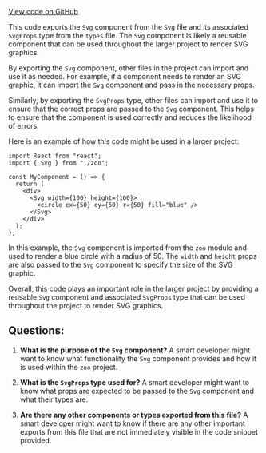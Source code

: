 [View code on GitHub](zoo-labs/zoo/blob/master/core/src/components/Svg/index.tsx)

This code exports the `Svg` component from the `Svg` file and its associated `SvgProps` type from the `types` file. The `Svg` component is likely a reusable component that can be used throughout the larger project to render SVG graphics. 

By exporting the `Svg` component, other files in the project can import and use it as needed. For example, if a component needs to render an SVG graphic, it can import the `Svg` component and pass in the necessary props. 

Similarly, by exporting the `SvgProps` type, other files can import and use it to ensure that the correct props are passed to the `Svg` component. This helps to ensure that the component is used correctly and reduces the likelihood of errors. 

Here is an example of how this code might be used in a larger project:

```
import React from "react";
import { Svg } from "./zoo";

const MyComponent = () => {
  return (
    <div>
      <Svg width={100} height={100}>
        <circle cx={50} cy={50} r={50} fill="blue" />
      </Svg>
    </div>
  );
};
```

In this example, the `Svg` component is imported from the `zoo` module and used to render a blue circle with a radius of 50. The `width` and `height` props are also passed to the `Svg` component to specify the size of the SVG graphic. 

Overall, this code plays an important role in the larger project by providing a reusable `Svg` component and associated `SvgProps` type that can be used throughout the project to render SVG graphics.
## Questions: 
 1. **What is the purpose of the `Svg` component?** 
A smart developer might want to know what functionality the `Svg` component provides and how it is used within the `zoo` project.

2. **What is the `SvgProps` type used for?** 
A smart developer might want to know what props are expected to be passed to the `Svg` component and what their types are.

3. **Are there any other components or types exported from this file?** 
A smart developer might want to know if there are any other important exports from this file that are not immediately visible in the code snippet provided.